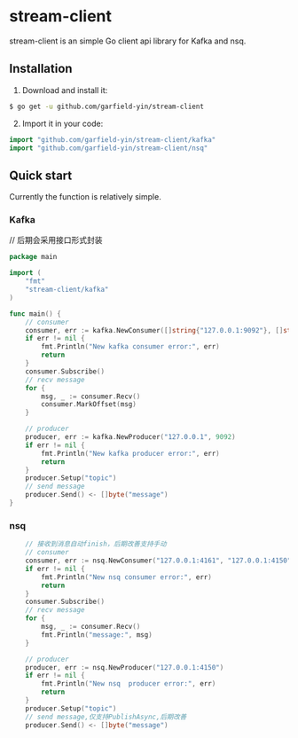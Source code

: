 # stream-client
stream-client is an simple Go client api library for Kafka and nsq.

## Installation
1. Download and install it:

```sh
$ go get -u github.com/garfield-yin/stream-client
```

2. Import it in your code:

```go
import "github.com/garfield-yin/stream-client/kafka"
import "github.com/garfield-yin/stream-client/nsq"
```

## Quick start
Currently the function is relatively simple.

### Kafka
// 后期会采用接口形式封装
```go
package main

import (
	"fmt"
	"stream-client/kafka"
)

func main() {
	// consumer
	consumer, err := kafka.NewConsumer([]string{"127.0.0.1:9092"}, []string{"topic_1"}, "group")
	if err != nil {
		fmt.Println("New kafka consumer error:", err)
		return
	}
	consumer.Subscribe()
	// recv message
	for {
		msg, _ := consumer.Recv()
		consumer.MarkOffset(msg)
	}

	// producer
	producer, err := kafka.NewProducer("127.0.0.1", 9092)
	if err != nil {
		fmt.Println("New kafka producer error:", err)
		return
	}
	producer.Setup("topic")
	// send message
	producer.Send() <- []byte("message")
}

```

### nsq
```go
    // 接收到消息自动finish，后期改善支持手动
	// consumer
	consumer, err := nsq.NewConsumer("127.0.0.1:4161", "127.0.0.1:4150", "topic", "channel")
	if err != nil {
		fmt.Println("New nsq consumer error:", err)
		return
	}
	consumer.Subscribe()
	// recv message
	for {
		msg, _ := consumer.Recv()
		fmt.Println("message:", msg)
	}

	// producer
	producer, err := nsq.NewProducer("127.0.0.1:4150")
	if err != nil {
		fmt.Println("New nsq  producer error:", err)
		return
	}
	producer.Setup("topic")
	// send message,仅支持PublishAsync,后期改善
	producer.Send() <- []byte("message")

```